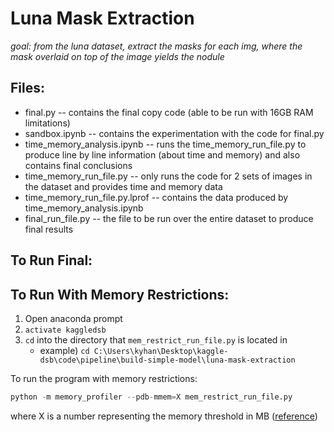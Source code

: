 # Luna Mask Extraction
*goal: from the luna dataset, extract the masks for each img, where the mask overlaid on top of the image yields the nodule*

## Files:
* final.py -- contains the final copy code (able to be run with 16GB RAM limitations)
* sandbox.ipynb -- contains the experimentation with the code for final.py
* time_memory_analysis.ipynb -- runs the time_memory_run_file.py to produce line by line information (about time and memory) and also contains final conclusions
* time_memory_run_file.py -- only runs the code for 2 sets of images in the dataset and provides time and memory data
* time_memory_run_file.py.lprof -- contains the data produced by time_memory_analysis.ipynb
* final_run_file.py -- the file to be run over the entire dataset to produce final results

## To Run Final:

## To Run With Memory Restrictions:
1. Open anaconda prompt
2. `activate kaggledsb`
3. `cd` into the directory that `mem_restrict_run_file.py` is located in 
   * example) `cd C:\Users\kyhan\Desktop\kaggle-dsb\code\pipeline\build-simple-model\luna-mask-extraction`

To run the program with memory restrictions:
```python
python -m memory_profiler --pdb-mmem=X mem_restrict_run_file.py
```
where X is a number representing the memory threshold in MB ([reference](https://github.com/fabianp/memory_profiler#setting-debugger-breakpoints))
